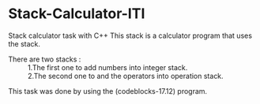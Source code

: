# Stack-Calculator-ITI
Stack calculator task with C++ 
This stack is a calculator program that uses the stack.  

There are two stacks :  
&nbsp; &nbsp; &nbsp; &nbsp; &nbsp; 1.The first one to add numbers into integer stack.     
&nbsp; &nbsp; &nbsp; &nbsp; &nbsp; 2.The second one to and the operators into operation stack.  

This task was done by using the (codeblocks-17.12) program.  
